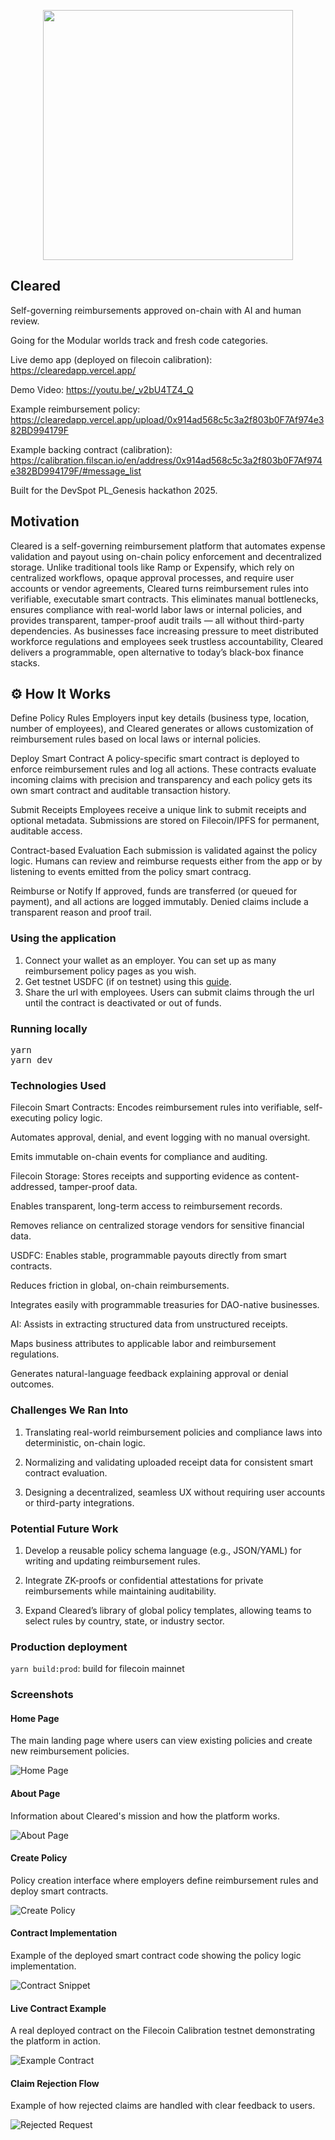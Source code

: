 <p align='center'>
    <img src="https://i.ibb.co/FLPxCYsP/logo.png" width=400 />
</p>


Cleared
---

Self-governing reimbursements approved on-chain with AI and human review.

Going for the Modular worlds track and fresh code categories.

Live demo app (deployed on filecoin calibration): https://clearedapp.vercel.app/

Demo Video: https://youtu.be/_v2bU4TZ4_Q

Example reimbursement policy:  https://clearedapp.vercel.app/upload/0x914ad568c5c3a2f803b0F7Af974e382BD994179F

Example backing contract (calibration): https://calibration.filscan.io/en/address/0x914ad568c5c3a2f803b0F7Af974e382BD994179F/#message_list

Built for the DevSpot PL_Genesis hackathon 2025.

## Motivation

Cleared is a self-governing reimbursement platform that automates expense validation and payout using on-chain policy enforcement and decentralized storage. Unlike traditional tools like Ramp or Expensify, which rely on centralized workflows, opaque approval processes, and require user accounts or vendor agreements, Cleared turns reimbursement rules into verifiable, executable smart contracts. This eliminates manual bottlenecks, ensures compliance with real-world labor laws or internal policies, and provides transparent, tamper-proof audit trails — all without third-party dependencies. As businesses face increasing pressure to meet distributed workforce regulations and employees seek trustless accountability, Cleared delivers a programmable, open alternative to today’s black-box finance stacks.

## ⚙️ How It Works

Define Policy Rules
Employers input key details (business type, location, number of employees), and Cleared generates or allows customization of reimbursement rules based on local laws or internal policies.

Deploy Smart Contract
A policy-specific smart contract is deployed to enforce reimbursement rules and log all actions. These contracts evaluate incoming claims with precision and transparency and each policy gets its own smart contract and auditable transaction history.

Submit Receipts
Employees receive a unique link to submit receipts and optional metadata. Submissions are stored on Filecoin/IPFS for permanent, auditable access.

Contract-based Evaluation
Each submission is validated against the policy logic. Humans can review and reimburse requests either from the app or by listening to events emitted from the policy smart contracg.

Reimburse or Notify
If approved, funds are transferred (or queued for payment), and all actions are logged immutably. Denied claims include a transparent reason and proof trail.

### Using the application

1. Connect your wallet as an employer. You can set up as many reimbursement policy pages as you wish.
2. Get testnet USDFC (if on testnet) using this <a href="https://docs.secured.finance/usdfc-stablecoin/getting-started/getting-test-usdfc-on-testnet">guide</a>.
3. Share the url with employees. Users can submit claims through the url until the contract is deactivated or out of funds.

### Running locally

<pre>
yarn
yarn dev
</pre>


### Technologies Used

Filecoin Smart Contracts: Encodes reimbursement rules into verifiable, self-executing policy logic.

Automates approval, denial, and event logging with no manual oversight.

Emits immutable on-chain events for compliance and auditing.

Filecoin Storage: Stores receipts and supporting evidence as content-addressed, tamper-proof data.

Enables transparent, long-term access to reimbursement records.

Removes reliance on centralized storage vendors for sensitive financial data.

USDFC: Enables stable, programmable payouts directly from smart contracts.

Reduces friction in global, on-chain reimbursements.

Integrates easily with programmable treasuries for DAO-native businesses.

AI: Assists in extracting structured data from unstructured receipts.

Maps business attributes to applicable labor and reimbursement regulations.

Generates natural-language feedback explaining approval or denial outcomes.

### Challenges We Ran Into

1. Translating real-world reimbursement policies and compliance laws into deterministic, on-chain logic.

2. Normalizing and validating uploaded receipt data for consistent smart contract evaluation.

3. Designing a decentralized, seamless UX without requiring user accounts or third-party integrations.

### Potential Future Work

1. Develop a reusable policy schema language (e.g., JSON/YAML) for writing and updating reimbursement rules.

2. Integrate ZK-proofs or confidential attestations for private reimbursements while maintaining auditability.

3. Expand Cleared’s library of global policy templates, allowing teams to select rules by country, state, or industry sector.


### Production deployment

`yarn build:prod`: build for filecoin mainnet


### Screenshots

#### Home Page
The main landing page where users can view existing policies and create new reimbursement policies.

![Home Page](screenshots/home_page.png)

#### About Page
Information about Cleared's mission and how the platform works.

![About Page](screenshots/about_page.png)

#### Create Policy
Policy creation interface where employers define reimbursement rules and deploy smart contracts.

![Create Policy](screenshots/create_policy.png)

#### Contract Implementation
Example of the deployed smart contract code showing the policy logic implementation.

![Contract Snippet](screenshots/contract_snippet.png)

#### Live Contract Example
A real deployed contract on the Filecoin Calibration testnet demonstrating the platform in action.

![Example Contract](screenshots/example_contract.png)

#### Claim Rejection Flow
Example of how rejected claims are handled with clear feedback to users.

![Rejected Request](screenshots/rejected_request.png)
